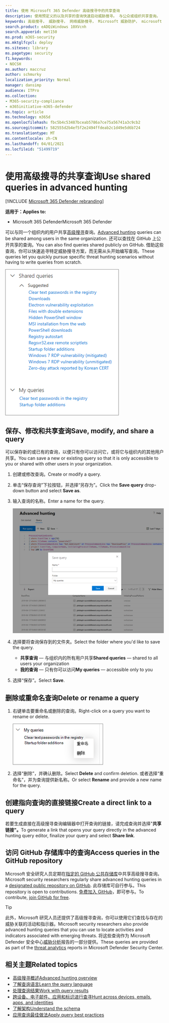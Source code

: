```yaml
---
title: 使用 Microsoft 365 Defender 高级搜寻中的共享查询
description: 使用预定义的以及共享的查询快速启动威胁搜寻。 与公众或组织共享查询。
keywords: 高级搜寻， 威胁搜寻， 网络威胁搜寻， Microsoft 威胁防护， microsoft 365， mtp， m365， 搜索， 查询， 遥测， 自定义检测， 架构， kusto， github 存储库， 我的查询， 共享查询
search.product: eADQiWindows 10XVcnh
search.appverid: met150
ms.prod: m365-security
ms.mktglfcycl: deploy
ms.sitesec: library
ms.pagetype: security
f1.keywords:
- NOCSH
ms.author: maccruz
author: schmurky
localization_priority: Normal
manager: dansimp
audience: ITPro
ms.collection:
- M365-security-compliance
- m365initiative-m365-defender
ms.topic: article
ms.technology: m365d
ms.openlocfilehash: fbc5b4c53487bceab5786a7ce75a56741a3c9cb2
ms.sourcegitcommit: 582555d2b4ef5f2e2494ffdeab2c1d49e5d6b724
ms.translationtype: MT
ms.contentlocale: zh-CN
ms.lasthandoff: 04/01/2021
ms.locfileid: "51499719"
---
```

# <a name="use-shared-queries-in-advanced-hunting"></a><span data-ttu-id="f6a30-105">使用高级搜寻的共享查询</span><span class="sxs-lookup"><span data-stu-id="f6a30-105">Use shared queries in advanced hunting</span></span>

[!INCLUDE [Microsoft 365 Defender rebranding](../includes/microsoft-defender.md)]


<span data-ttu-id="f6a30-106">**适用于：**</span><span class="sxs-lookup"><span data-stu-id="f6a30-106">**Applies to:**</span></span>
- <span data-ttu-id="f6a30-107">Microsoft 365 Defender</span><span class="sxs-lookup"><span data-stu-id="f6a30-107">Microsoft 365 Defender</span></span>



<span data-ttu-id="f6a30-108">可以与同一个组织内的用户共享[高级搜寻](advanced-hunting-overview.md)查询。</span><span class="sxs-lookup"><span data-stu-id="f6a30-108">[Advanced hunting](advanced-hunting-overview.md) queries can be shared among users in the same organization.</span></span> <span data-ttu-id="f6a30-109">还可以查找在 GitHub 上公开共享的查询。</span><span class="sxs-lookup"><span data-stu-id="f6a30-109">You can also find queries shared publicly on GitHub.</span></span> <span data-ttu-id="f6a30-110">借助这些查询，你可以快速追寻特定威胁搜寻方案，而无需从头开始编写查询。</span><span class="sxs-lookup"><span data-stu-id="f6a30-110">These queries let you quickly pursue specific threat hunting scenarios without having to write queries from scratch.</span></span>

![共享查询的图像](../../media/advanced-hunting-shared-queries.png)

## <a name="save-modify-and-share-a-query"></a><span data-ttu-id="f6a30-112">保存、修改和共享查询</span><span class="sxs-lookup"><span data-stu-id="f6a30-112">Save, modify, and share a query</span></span>
<span data-ttu-id="f6a30-113">可以保存新的或已有的查询，以便只有你可以访问它，或将它与组织内的其他用户共享。</span><span class="sxs-lookup"><span data-stu-id="f6a30-113">You can save a new or existing query so that it is only accessible to you or shared with other users in your organization.</span></span> 

1. <span data-ttu-id="f6a30-114">创建或修改查询。</span><span class="sxs-lookup"><span data-stu-id="f6a30-114">Create or modify a query.</span></span> 

2. <span data-ttu-id="f6a30-115">单击“保存查询”下拉按钮，并选择“另存为”。</span><span class="sxs-lookup"><span data-stu-id="f6a30-115">Click the **Save query** drop-down button and select **Save as**.</span></span>
    
3. <span data-ttu-id="f6a30-116">输入查询的名称。</span><span class="sxs-lookup"><span data-stu-id="f6a30-116">Enter a name for the query.</span></span> 

   ![保存查询的图像](../../media/advanced-hunting-save-query.png)

4. <span data-ttu-id="f6a30-118">选择要将查询保存到的文件夹。</span><span class="sxs-lookup"><span data-stu-id="f6a30-118">Select the folder where you'd like to save the query.</span></span>
    - <span data-ttu-id="f6a30-119">**共享查询** — 与组织内的所有用户共享</span><span class="sxs-lookup"><span data-stu-id="f6a30-119">**Shared queries** — shared to all users your organization</span></span>
    - <span data-ttu-id="f6a30-120">**我的查询** — 只有你可以访问</span><span class="sxs-lookup"><span data-stu-id="f6a30-120">**My queries** — accessible only to you</span></span>
    
5. <span data-ttu-id="f6a30-121">选择“保存”。</span><span class="sxs-lookup"><span data-stu-id="f6a30-121">Select **Save**.</span></span> 

## <a name="delete-or-rename-a-query"></a><span data-ttu-id="f6a30-122">删除或重命名查询</span><span class="sxs-lookup"><span data-stu-id="f6a30-122">Delete or rename a query</span></span>
1. <span data-ttu-id="f6a30-123">右键单击要重命名或删除的查询。</span><span class="sxs-lookup"><span data-stu-id="f6a30-123">Right-click on a query you want to rename or delete.</span></span>

    ![删除查询的图像](../../media/advanced_hunting_delete_rename.png)

2. <span data-ttu-id="f6a30-125">选择“删除”，并确认删除。</span><span class="sxs-lookup"><span data-stu-id="f6a30-125">Select **Delete** and confirm deletion.</span></span> <span data-ttu-id="f6a30-126">或者选择“重命名”，并为查询提供新名称。</span><span class="sxs-lookup"><span data-stu-id="f6a30-126">Or select **Rename** and provide a new name for the query.</span></span>

## <a name="create-a-direct-link-to-a-query"></a><span data-ttu-id="f6a30-127">创建指向查询的直接链接</span><span class="sxs-lookup"><span data-stu-id="f6a30-127">Create a direct link to a query</span></span>
<span data-ttu-id="f6a30-128">若要生成直接在高级搜寻查询编辑器中打开查询的链接，请完成查询并选择"**共享链接"。**</span><span class="sxs-lookup"><span data-stu-id="f6a30-128">To generate a link that opens your query directly in the advanced hunting query editor, finalize your query and select **Share link**.</span></span>

## <a name="access-queries-in-the-github-repository"></a><span data-ttu-id="f6a30-129">访问 GitHub 存储库中的查询</span><span class="sxs-lookup"><span data-stu-id="f6a30-129">Access queries in the GitHub repository</span></span>  
<span data-ttu-id="f6a30-130">Microsoft 安全研究人员定期在[指定的 GitHub 公共存储库](https://aka.ms/hunting-queries)中共享高级搜寻查询。</span><span class="sxs-lookup"><span data-stu-id="f6a30-130">Microsoft security researchers regularly share advanced hunting queries in a [designated public repository on GitHub](https://aka.ms/hunting-queries).</span></span> <span data-ttu-id="f6a30-131">此存储库可自行参与。</span><span class="sxs-lookup"><span data-stu-id="f6a30-131">This repository is open to contributions.</span></span> <span data-ttu-id="f6a30-132">[免费加入 GitHub](https://github.com/)，即可参与。</span><span class="sxs-lookup"><span data-stu-id="f6a30-132">To contribute, [join GitHub for free](https://github.com/).</span></span>

>[!tip]
><span data-ttu-id="f6a30-133">此外，Microsoft 研究人员还提供了高级搜寻查询，你可以使用它们查找与存在的威胁关联的活动和指示器。</span><span class="sxs-lookup"><span data-stu-id="f6a30-133">Microsoft security researchers also provide advanced hunting queries that you can use to locate activities and indicators associated with emerging threats.</span></span> <span data-ttu-id="f6a30-134">将这些查询作为 Microsoft Defender 安全中心[威胁分析](/windows/security/threat-protection/microsoft-defender-atp/threat-analytics)报告的一部分提供。</span><span class="sxs-lookup"><span data-stu-id="f6a30-134">These queries are provided as part of the [threat analytics](/windows/security/threat-protection/microsoft-defender-atp/threat-analytics) reports in Microsoft Defender Security Center.</span></span>

## <a name="related-topics"></a><span data-ttu-id="f6a30-135">相关主题</span><span class="sxs-lookup"><span data-stu-id="f6a30-135">Related topics</span></span>
- [<span data-ttu-id="f6a30-136">高级搜寻概述</span><span class="sxs-lookup"><span data-stu-id="f6a30-136">Advanced hunting overview</span></span>](advanced-hunting-overview.md)
- [<span data-ttu-id="f6a30-137">了解查询语言</span><span class="sxs-lookup"><span data-stu-id="f6a30-137">Learn the query language</span></span>](advanced-hunting-query-language.md)
- [<span data-ttu-id="f6a30-138">处理查询结果</span><span class="sxs-lookup"><span data-stu-id="f6a30-138">Work with query results</span></span>](advanced-hunting-query-results.md)
- [<span data-ttu-id="f6a30-139">跨设备、电子邮件、应用和标识进行查寻</span><span class="sxs-lookup"><span data-stu-id="f6a30-139">Hunt across devices, emails, apps, and identities</span></span>](advanced-hunting-query-emails-devices.md)
- [<span data-ttu-id="f6a30-140">了解架构</span><span class="sxs-lookup"><span data-stu-id="f6a30-140">Understand the schema</span></span>](advanced-hunting-schema-tables.md)
- [<span data-ttu-id="f6a30-141">应用查询最佳做法</span><span class="sxs-lookup"><span data-stu-id="f6a30-141">Apply query best practices</span></span>](advanced-hunting-best-practices.md)